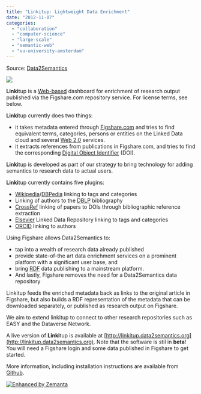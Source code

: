 ```yaml
---
title: "Linkitup: Lightweight Data Enrichment"
date: "2012-11-07"
categories: 
  - "collaboration"
  - "computer-science"
  - "large-scale"
  - "semantic-web"
  - "vu-university-amsterdam"
---
```


Source: [Data2Semantics](http://www.data2semantics.org/feed/)

![](images/linkitup-logo-150dpi.png)

**Linki**tup is a [Web-based](http://en.wikipedia.org/wiki/Web_application "Web application") dashboard for enrichment of research output published via the Figshare.com repository service. For license terms, see below.

**Linki**tup currently does two things:

- it takes metadata entered through [Figshare.com](http://figshare.com) and tries to find equivalent terms, categories, persons or entities on the Linked Data cloud and several [Web 2.0](http://en.wikipedia.org/wiki/Web_2.0 "Web 2.0") services.
- it extracts references from publications in Figshare.com, and tries to find the corresponding [Digital Object Identifier](http://doi.org/ "Digital object identifier") (DOI).

**Linki**tup is developed as part of our strategy to bring technology for adding semantics to research data to actual users.

**Linki**tup currently contains five plugins:

- [Wikipedia](http://en.wikipedia.org)/[DBPedia](http://dbpedia.org) linking to tags and categories
- Linking of authors to the [DBLP](http://dbis.uni-trier.de/DBL-Browser/ "Digital Bibliography & Library Project") bibliography
- [CrossRef](http://crossref.org "CrossRef") linking of papers to DOIs through bibliographic reference extraction
- [Elsevier](http://www.elsevier.com "Elsevier") Linked Data Repository linking to tags and categories
- [ORCID](http://orcid.org) linking to authors

Using Figshare allows Data2Semantics to:

- tap into a wealth of research data already published
- provide state-of-the art data enrichment services on a prominent platform with a significant user base, and
- bring [RDF](http://en.wikipedia.org/wiki/Resource_Description_Framework "Resource Description Framework") data publishing to a mainstream platform.
- And lastly, Figshare removes the need for a Data2Semantics data repository

Linkitup feeds the enriched metadata back as links to the original article in Figshare, but also builds a RDF representation of the metadata that can be downloaded separately, or published as research output on Figshare.

We aim to extend linkitup to connect to other research repositories such as EASY and the Dataverse Network.

A live version of **Linki**tup is available at [http://linkitup.data2semantics.org](http://linkitup.data2semantics.org). Note that the software is stil in **beta**! You will need a Figshare login and some data published in Figshare to get started.

More information, including installation instructions are available from [Github](http://github.com/Data2Semantics/linkitup).

[![Enhanced by Zemanta](http://img.zemanta.com/zemified_e.png?x-id=2a29c86c-43a1-4d1c-b962-5b86055ae8a4)](http://www.zemanta.com/?px "Enhanced by Zemanta")
